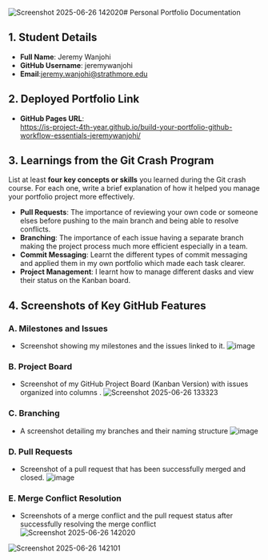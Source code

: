 ![Screenshot 2025-06-26 142020](https://github.com/user-attachments/assets/29dacae9-db19-4b3e-b6c0-8dec8b61eb2e)# Personal Portfolio Documentation

## 1. Student Details

- **Full Name**: Jeremy Wanjohi
- **GitHub Username**: jeremywanjohi
- **Email**:jeremy.wanjohi@strathmore.edu

## 2. Deployed Portfolio Link

- **GitHub Pages URL**:  
  https://is-project-4th-year.github.io/build-your-portfolio-github-workflow-essentials-jeremywanjohi/

## 3. Learnings from the Git Crash Program

List at least **four key concepts or skills** you learned during the Git crash course. For each one, write a brief explanation of how it helped you manage your portfolio project more effectively.


- **Pull Requests**: The importance of reviewing your own code or someone elses before pushing to the main branch and being able to resolve conflicts.
- **Branching**: The importance of each issue having a separate branch making the project process much more efficient especially in a team.
- **Commit Messaging**: Learnt the different types of commit messaging and applied them in my own portfolio which made each task clearer.
- **Project Management**: I learnt how to manage different dasks and view their status on the Kanban board.


## 4. Screenshots of Key GitHub Features


### A. Milestones and Issues

- Screenshot showing my milestones and the issues linked to it.
![image](https://github.com/user-attachments/assets/f2730d42-25ca-4554-a595-0fa206c31342)


### B. Project Board

- Screenshot of my GitHub Project Board (Kanban Version) with issues organized into columns .
![Screenshot 2025-06-26 133323](https://github.com/user-attachments/assets/506ad4a4-02c3-41e5-b523-7af3b95783d8)


### C. Branching

- A screenshot detailing my branches and their naming structure
![image](https://github.com/user-attachments/assets/83330a8e-8ea3-402a-8bcd-8eda53bee485)


### D. Pull Requests

- Screenshot of a pull request that has been successfully merged and closed.
![image](https://github.com/user-attachments/assets/659e6ca1-d247-460b-93d2-0dc34b519dba)


### E. Merge Conflict Resolution

- Screenshots of a merge conflict and the pull request status after successfully resolving the merge conflict
![Screenshot 2025-06-26 142020](https://github.com/user-attachments/assets/3a7f018a-ac27-46ee-98db-9f7b80d22759)

![Screenshot 2025-06-26 142101](https://github.com/user-attachments/assets/87b486f2-4c6f-4c26-a01d-3d1a46cea7d4)
